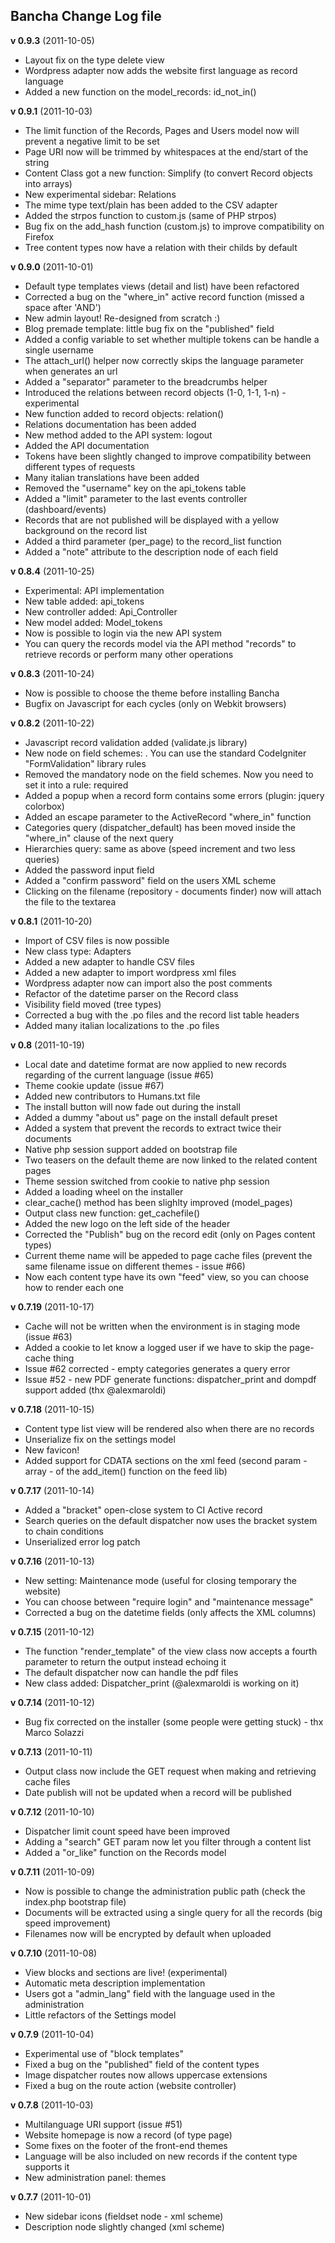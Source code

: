 ## Bancha Change Log file ##

**v 0.9.3** (2011-10-05)

- Layout fix on the type delete view
- Wordpress adapter now adds the website first language as record language
- Added a new function on the model_records: id_not_in()


**v 0.9.1** (2011-10-03)

- The limit function of the Records, Pages and Users model now will prevent a negative limit to be set
- Page URI now will be trimmed by whitespaces at the end/start of the string
- Content Class got a new function: Simplify (to convert Record objects into arrays)
- New experimental sidebar: Relations
- The mime type text/plain has been added to the CSV adapter
- Added the strpos function to custom.js (same of PHP strpos)
- Bug fix on the add_hash function (custom.js) to improve compatibility on Firefox
- Tree content types now have a relation with their childs by default

**v 0.9.0** (2011-10-01)

- Default type templates views (detail and list) have been refactored
- Corrected a bug on the "where_in" active record function (missed a space after 'AND')
- New admin layout! Re-designed from scratch :)
- Blog premade template: little bug fix on the "published" field
- Added a config variable to set whether multiple tokens can be handle a single username
- The attach_url() helper now correctly skips the language parameter when generates an url
- Added a "separator" parameter to the breadcrumbs helper
- Introduced the relations between record objects (1-0, 1-1, 1-n) - experimental
- New function added to record objects: relation()
- Relations documentation has been added
- New method added to the API system: logout
- Added the API documentation
- Tokens have been slightly changed to improve compatibility between different types of requests
- Many italian translations have been added
- Removed the "username" key on the api_tokens table
- Added a "limit" parameter to the last events controller (dashboard/events)
- Records that are not published will be displayed with a yellow background on the record list
- Added a third parameter (per_page) to the record_list function
- Added a "note" attribute to the description node of each field


**v 0.8.4** (2011-10-25)

- Experimental: API implementation
- New table added: api_tokens
- New controller added: Api_Controller
- New model added: Model_tokens
- Now is possible to login via the new API system
- You can query the records model via the API method "records" to retrieve records or perform many other operations


**v 0.8.3** (2011-10-24)

- Now is possible to choose the theme before installing Bancha
- Bugfix on Javascript for each cycles (only on Webkit browsers)


**v 0.8.2** (2011-10-22)

- Javascript record validation added (validate.js library)
- New node on field schemes: <rules>. You can use the standard CodeIgniter "FormValidation" library rules
- Removed the mandatory node on the field schemes. Now you need to set it into a rule: <rule>required</rule>
- Added a popup when a record form contains some errors (plugin: jquery colorbox)
- Added an escape parameter to the ActiveRecord "where_in" function
- Categories query (dispatcher_default) has been moved inside the "where_in" clause of the next query
- Hierarchies query: same as above (speed increment and two less queries)
- Added the password input field
- Added a "confirm password" field on the users XML scheme
- Clicking on the filename (repository - documents finder) now will attach the file to the textarea


**v 0.8.1** (2011-10-20)

- Import of CSV files is now possible
- New class type: Adapters
- Added a new adapter to handle CSV files
- Added a new adapter to import wordpress xml files
- Wordpress adapter now can import also the post comments
- Refactor of the datetime parser on the Record class
- Visibility field moved (tree types)
- Corrected a bug with the .po files and the record list table headers
- Added many italian localizations to the .po files


**v 0.8** (2011-10-19)

- Local date and datetime format are now applied to new records regarding of the current language (issue #65)
- Theme cookie update (issue #67)
- Added new contributors to Humans.txt file
- The install button will now fade out during the install
- Added a dummy "about us" page on the install default preset
- Added a system that prevent the records to extract twice their documents
- Native php session support added on bootstrap file
- Two teasers on the default theme are now linked to the related content pages
- Theme session switched from cookie to native php session
- Added a loading wheel on the installer
- clear_cache() method has been slighlty improved (model_pages)
- Output class new function: get_cachefile()
- Added the new logo on the left side of the header
- Corrected the "Publish" bug on the record edit (only on Pages content types)
- Current theme name will be appeded to page cache files (prevent the same filename issue on different themes - issue #66)
- Now each content type have its own "feed" view, so you can choose how to render each one

**v 0.7.19** (2011-10-17)

- Cache will not be written when the environment is in staging mode (issue #63)
- Added a cookie to let know a logged user if we have to skip the page-cache thing
- Issue #62 corrected - empty categories generates a query error
- Issue #52 - new PDF generate functions: dispatcher_print and dompdf support added (thx @alexmaroldi)

**v 0.7.18** (2011-10-15)

- Content type list view will be rendered also when there are no records
- Unserialize fix on the settings model
- New favicon!
- Added support for CDATA sections on the xml feed (second param - array - of the add_item() function on the feed lib)

**v 0.7.17** (2011-10-14)

- Added a "bracket" open-close system to CI Active record
- Search queries on the default dispatcher now uses the bracket system to chain conditions
- Unserialized error log patch


**v 0.7.16** (2011-10-13)

- New setting: Maintenance mode (useful for closing temporary the website)
- You can choose between "require login" and "maintenance message"
- Corrected a bug on the datetime fields (only affects the XML columns)


**v 0.7.15** (2011-10-12)

- The function "render_template" of the view class now accepts a fourth parameter to return the output instead echoing it
- The default dispatcher now can handle the pdf files
- New class added: Dispatcher_print (@alexmaroldi is working on it)


**v 0.7.14** (2011-10-12)

- Bug fix corrected on the installer (some people were getting stuck) - thx Marco Solazzi


**v 0.7.13** (2011-10-11)

- Output class now include the GET request when making and retrieving cache files
- Date publish will not be updated when a record will be published


**v 0.7.12** (2011-10-10)

- Dispatcher limit count speed have been improved
- Adding a "search" GET param now let you filter through a content list
- Added a "or_like" function on the Records model

**v 0.7.11** (2011-10-09)

- Now is possible to change the administration public path (check the index.php bootstrap file)
- Documents will be extracted using a single query for all the records (big speed improvement)
- Filenames now will be encrypted by default when uploaded

**v 0.7.10** (2011-10-08)

- View blocks and sections are live! (experimental)
- Automatic meta description implementation
- Users got a "admin_lang" field with the language used in the administration
- Little refactors of the Settings model

**v 0.7.9** (2011-10-04)

- Experimental use of "block templates"
- Fixed a bug on the "published" field of the content types
- Image dispatcher routes now allows uppercase extensions
- Fixed a bug on the route action (website controller)


**v 0.7.8** (2011-10-03)

- Multilanguage URI support (issue #51)
- Website homepage is now a record (of type page)
- Some fixes on the footer of the front-end themes
- Language will be also included on new records if the content type supports it
- New administration panel: themes


**v 0.7.7** (2011-10-01)

- New sidebar icons (fieldset node - xml scheme)
- Description node slightly changed (xml scheme)